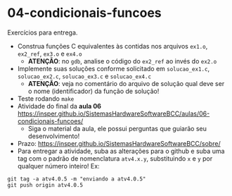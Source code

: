 # 04-condicionais-funcoes

Exercícios para entrega.
- Construa funções C equivalentes às contidas nos arquivos `ex1.o`, `ex2_ref`, `ex3.o` e `ex4.o`
    - **ATENÇÃO**: no `gdb`, analise o código do `ex2_ref` ao invés do `ex2.o`
- Implemente suas soluções conforme solicitado em `solucao_ex1.c`, `solucao_ex2.c`, `solucao_ex3.c` e `solucao_ex4.c`
    - **ATENÇÃO**: veja no comentário do arquivo de solução qual deve ser o nome (identificador) da função de solução!
- Teste rodando `make`
- Atividade do final da **aula 06** https://insper.github.io/SistemasHardwareSoftwareBCC/aulas/06-condicionais-funcoes/
    - Siga o material da aula, ele possui perguntas que guiarão seu desenvolvimento!
- Prazo: https://insper.github.io/SistemasHardwareSoftwareBCC/sobre/
- Para entregar a atividade, suba as alterações para o github e suba uma tag com o padrão de nomenclatura `atv4.x.y`, substituindo `x` e `y` por qualquer número inteiro! Ex:

```
git tag -a atv4.0.5 -m "enviando a atv4.0.5"
git push origin atv4.0.5
```
